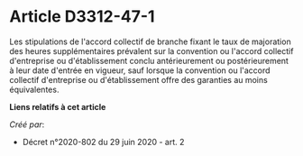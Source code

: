 # Article D3312-47-1

Les stipulations de l'accord collectif de branche fixant le taux de majoration des heures supplémentaires prévalent sur la
convention ou l'accord collectif d'entreprise ou d'établissement conclu antérieurement ou postérieurement à leur date
d'entrée en vigueur, sauf lorsque la convention ou l'accord collectif d'entreprise ou d'établissement offre des garanties au
moins équivalentes.

**Liens relatifs à cet article**

_Créé par_:

  - Décret n°2020-802 du 29 juin 2020 - art. 2
